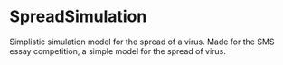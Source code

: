# SpreadSimulation
Simplistic simulation model for the spread of a virus.
Made for the SMS essay competition, a simple model for the spread of virus. 
